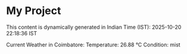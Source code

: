 # My Project

This content is dynamically generated in Indian Time (IST): 2025-10-20 22:18:36 IST


Current Weather in Coimbatore:
Temperature: 26.88 °C
Condition: mist
